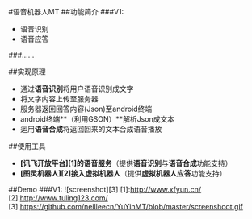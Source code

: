 #语音机器人MT
##功能简介
###V1:

- 语音识别
- 语音应答

###……

##实现原理

- 通过**语音识别**将用户语音识别成文字
- 将文字内容上传至服务器
- 服务器返回回答内容(Json)至android终端
- android终端**（利用GSON）**解析Json成文本
- 运用**语音合成**将返回回来的文本合成语音播放

##使用工具
- **[讯飞开放平台][1]**的**语音服务**（提供**语音识别**与**语音合成**功能支持）
- **[图灵机器人][2]**接入**虚拟机器人**（提供**虚拟机器人应答**功能支持）

##Demo
###V1:
![screenshot][3]
[1]:http://www.xfyun.cn/
[2]:http://www.tuling123.com/
[3]:https://github.com/neilleecn/YuYinMT/blob/master/screenshoot.gif
